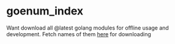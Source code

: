 # goenum_index
Want download all @latest golang modules for offline usage and development. Fetch names of them [here](https://index.golang.org/index) for downloading
